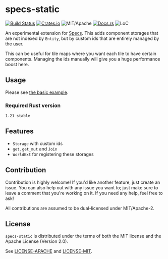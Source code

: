 # specs-static

[![Build Status][bi]][bl] [![Crates.io][ci]][cl] ![MIT/Apache][li] [![Docs.rs][di]][dl] ![LoC][lo]

[bi]: https://travis-ci.org/torkleyy/specs-static.svg?branch=master
[bl]: https://travis-ci.org/torkleyy/specs-static

[ci]: https://img.shields.io/crates/v/specs-static.svg
[cl]: https://crates.io/crates/specs-static/

[li]: https://img.shields.io/badge/license-MIT%2FApache-blue.svg

[di]: https://docs.rs/specs-static/badge.svg
[dl]: https://docs.rs/specs-static/

[lo]: https://tokei.rs/b1/github/torkleyy/specs-static?category=code

An experimental extension for [Specs](https://github.com/slide-rs/specs).
This adds component storages that are not indexed by `Entity`, but by custom ids that
are entirely managed by the user.

This can be useful for tile maps where you want each tile to have certain components. Managing
the ids manually will give you a huge performance boost here.

## Usage

Please see [the basic example](examples/basic.rs).

### Required Rust version

`1.21 stable`

## Features

* `Storage` with custom ids
* `get`, `get_mut` and `Join`
* `WorldExt` for registering these storages

## Contribution

Contribution is highly welcome! If you'd like another feature, just create an issue.
You can also help out with any issue you want to; just make sure to leave a
comment that you're working on it. If you need any help, feel free to ask!

All contributions are assumed to be dual-licensed under MIT/Apache-2.

## License

`specs-static` is distributed under the terms of both the MIT 
license and the Apache License (Version 2.0).

See [LICENSE-APACHE](LICENSE-APACHE) and [LICENSE-MIT](LICENSE-MIT).

